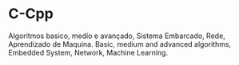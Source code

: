 # C-Cpp
Algoritmos basico, medío e avançado, Sistema Embarcado, Rede, Aprendizado de Maquina. 
Basic, medium and advanced algorithms, Embedded System, Network, Machine Learning.
